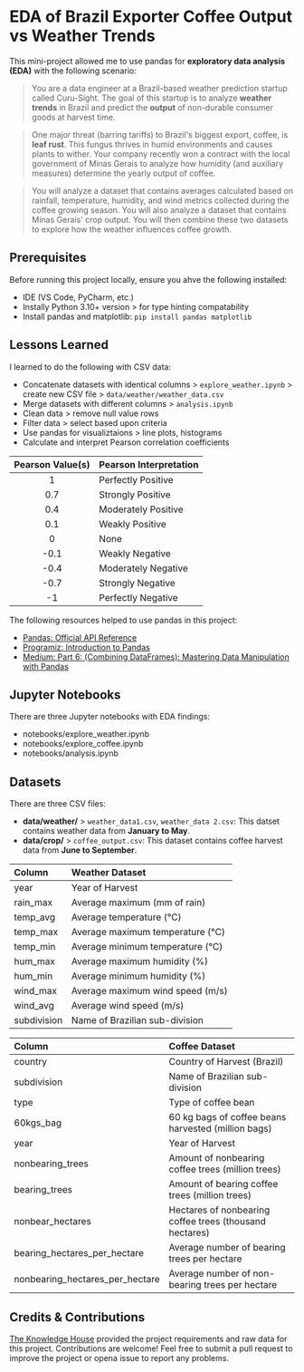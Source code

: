 # EDA of Brazil Exporter Coffee Output vs Weather Trends

This mini-project allowed me to use pandas for **exploratory data analysis (EDA)** with the following scenario:

> You are a data engineer at a Brazil-based weather prediction startup called Curu-Sight. The goal of this startup is to analyze **weather trends** in Brazil and predict the **output** of non-durable consumer goods at harvest time.

> One major threat (barring tariffs) to Brazil's biggest export, coffee, is **leaf rust**. This fungus thrives in humid environments and causes plants to wither. Your company recently won a contract with the local government of Minas Gerais to analyze how humidity (and auxiliary measures) determine the yearly output of coffee.

> You will analyze a dataset that contains averages calculated based on rainfall, temperature, humidity, and wind metrics collected during the coffee growing season. You will also analyze a dataset that contains Minas Gerais' crop output. You will then combine these two datasets to explore how the weather influences coffee growth.

## Prerequisites

Before running this project locally, ensure you ahve the following installed:

* IDE (VS Code, PyCharm, etc.)
* Instally Python 3.10+ version > for type hinting compatability
* Install pandas and matplotlib: `pip install pandas matplotlib`

## Lessons Learned

I learned to do the following with CSV data:

* Concatenate datasets with identical columns > `explore_weather.ipynb` > create new CSV file > `data/weather/weather_data.csv`
* Merge datasets with different columns > `analysis.ipynb`
* Clean data > remove null value rows
* Filter data > select based upon criteria
* Use pandas for visualiztaions > line plots, histograms
* Calculate and interpret Pearson correlation coefficients

| Pearson Value(s) | Pearson Interpretation |
|:--------:|:--------------|
| 1 | Perfectly Positive |
| 0.7 | Strongly Positive |
| 0.4 | Moderately Positive |
| 0.1 | Weakly Positive
| 0 | None |
| -0.1 | Weakly Negative |
| -0.4 | Moderately Negative |
| -0.7 | Strongly Negative |
| -1 | Perfectly Negative | 

The following resources helped to use pandas in this project:

* [Pandas: Official API Reference](https://pandas.pydata.org/docs/reference/index.html)
* [Programiz: Introduction to Pandas](https://www.programiz.com/python-programming/pandas/introduction)
* [Medium: Part 6: (Combining DataFrames): Mastering Data Manipulation with Pandas](https://medium.com/mastering-the-art-of-data-science-a-comprehensive/part-6-combining-dataframes-mastering-data-manipulation-with-pandas-95a698c96ef8)

## Jupyter Notebooks

There are three Jupyter notebooks with EDA findings:

* notebooks/explore_weather.ipynb
* notebooks/explore_coffee.ipynb
* notebooks/analysis.ipynb

## Datasets

There are three CSV files:

* **data/weather/** > `weather_data1.csv`, `weather_data 2.csv`: This datset contains weather data from **January to May**.
* **data/crop/** > `coffee_output.csv`: This dataset contains coffee harvest data from **June to September**.

| Column | Weather Dataset |
|:---------|:--------------|
| year | Year of Harvest |
| rain_max | Average maximum (mm of rain)  |
| temp_avg | Average temperature (℃) |
| temp_max | Average maximum temperature (℃) |
| temp_min | Average minimum temperature (℃) |
| hum_max | Average maximum humidity (%) |
| hum_min | Average minimum humidity (%) |
| wind_max | Average maximum wind speed (m/s) |
| wind_avg | Average wind speed (m/s) |
| subdivision | Name of Brazilian sub-division |


| Column | Coffee Dataset |
|:---------|:--------------|
| country | Country of Harvest (Brazil) |
| subdivision | Name of Brazilian sub-division |
| type | Type of coffee bean |
| 60kgs_bag | 60 kg bags of coffee beans harvested (million bags) |
| year | Year of Harvest |
| nonbearing_trees | Amount of nonbearing coffee trees (million trees) |
| bearing_trees | Amount of bearing coffee trees (million trees) |
| nonbear_hectares | Hectares of nonbearing coffee trees (thousand hectares) |
| bearing_hectares_per_hectare | Average number of bearing trees per hectare |
| nonbearing_hectares_per_hectare | Average number of non-bearing trees per hectare |

## Credits & Contributions

[The Knowledge House](https://www.theknowledgehouse.org/) provided the project requirements and raw data for this project. Contributions are welcome! Feel free to submit a pull request to improve the project or opena issue to report any problems.
